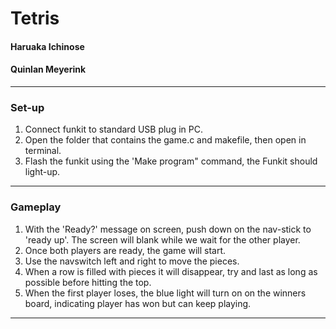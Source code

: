 # Tetris

#### Haruaka Ichinose
#### Quinlan Meyerink

---

### Set-up
1. Connect funkit to standard USB plug in PC.
2. Open the folder that contains the game.c and makefile, then open in terminal.
3. Flash the funkit using the 'Make program" command, the Funkit should light-up.

---

### Gameplay
1. With the 'Ready?' message on screen, push down on the nav-stick to 'ready up'. The screen will blank while we wait for the other player.
2. Once both players are ready, the game will start.
3. Use the navswitch left and right to move the pieces.
4. When a row is filled with pieces it will disappear, try and last as long as possible before hitting the top.
5. When the first player loses, the blue light will turn on on the winners board, indicating player has won but can keep playing.


---
